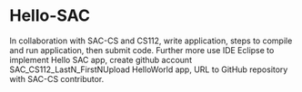 # Hello-SAC
In collaboration with SAC-CS and CS112, write application, steps to compile and run application, then submit code.  Further more use IDE Eclipse to implement Hello SAC app, create github account SAC_CS112_LastN_FirstNUpload HelloWorld app, URL to GitHub repository with SAC-CS contributor.
